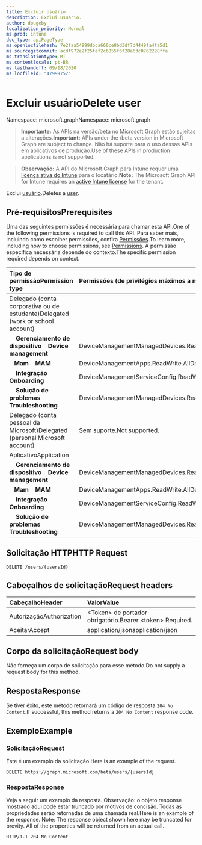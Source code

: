 ```yaml
---
title: Excluir usuário
description: Exclui usuário.
author: dougeby
localization_priority: Normal
ms.prod: intune
doc_type: apiPageType
ms.openlocfilehash: 7e2faa54999dbca660ce8bd3df7d4449fa4fa5d1
ms.sourcegitcommit: acdf972e2f25fef2c6855f6f28a63c0762228ffa
ms.translationtype: MT
ms.contentlocale: pt-BR
ms.lasthandoff: 09/18/2020
ms.locfileid: "47999752"
---
```

# <a name="delete-user"></a><span data-ttu-id="4173a-103">Excluir usuário</span><span class="sxs-lookup"><span data-stu-id="4173a-103">Delete user</span></span>

<span data-ttu-id="4173a-104">Namespace: microsoft.graph</span><span class="sxs-lookup"><span data-stu-id="4173a-104">Namespace: microsoft.graph</span></span>

> <span data-ttu-id="4173a-105">**Importante:** As APIs na versão/beta no Microsoft Graph estão sujeitas a alterações.</span><span class="sxs-lookup"><span data-stu-id="4173a-105">**Important:** APIs under the /beta version in Microsoft Graph are subject to change.</span></span> <span data-ttu-id="4173a-106">Não há suporte para o uso dessas APIs em aplicativos de produção.</span><span class="sxs-lookup"><span data-stu-id="4173a-106">Use of these APIs in production applications is not supported.</span></span>

> <span data-ttu-id="4173a-107">**Observação:** A API do Microsoft Graph para Intune requer uma [licença ativa do Intune](https://go.microsoft.com/fwlink/?linkid=839381) para o locatário.</span><span class="sxs-lookup"><span data-stu-id="4173a-107">**Note:** The Microsoft Graph API for Intune requires an [active Intune license](https://go.microsoft.com/fwlink/?linkid=839381) for the tenant.</span></span>

<span data-ttu-id="4173a-108">Exclui [usuário](../resources/intune-shared-user.md).</span><span class="sxs-lookup"><span data-stu-id="4173a-108">Deletes a [user](../resources/intune-shared-user.md).</span></span>
## <a name="prerequisites"></a><span data-ttu-id="4173a-109">Pré-requisitos</span><span class="sxs-lookup"><span data-stu-id="4173a-109">Prerequisites</span></span>
<span data-ttu-id="4173a-110">Uma das seguintes permissões é necessária para chamar esta API.</span><span class="sxs-lookup"><span data-stu-id="4173a-110">One of the following permissions is required to call this API.</span></span> <span data-ttu-id="4173a-111">Para saber mais, incluindo como escolher permissões, confira [Permissões](/graph/permissions-reference).</span><span class="sxs-lookup"><span data-stu-id="4173a-111">To learn more, including how to choose permissions, see [Permissions](/graph/permissions-reference).</span></span>  <span data-ttu-id="4173a-112">A permissão específica necessária depende do contexto.</span><span class="sxs-lookup"><span data-stu-id="4173a-112">The specific permission required depends on context.</span></span>

|<span data-ttu-id="4173a-113">Tipo de permissão</span><span class="sxs-lookup"><span data-stu-id="4173a-113">Permission type</span></span>|<span data-ttu-id="4173a-114">Permissões (de privilégios máximos a mínimos)</span><span class="sxs-lookup"><span data-stu-id="4173a-114">Permissions (from most to least privileged)</span></span>|
|:---|:---|
|<span data-ttu-id="4173a-115">Delegado (conta corporativa ou de estudante)</span><span class="sxs-lookup"><span data-stu-id="4173a-115">Delegated (work or school account)</span></span>||
| <span data-ttu-id="4173a-116">&nbsp; &nbsp; **Gerenciamento de dispositivo**</span><span class="sxs-lookup"><span data-stu-id="4173a-116">&nbsp; &nbsp; **Device management**</span></span> | <span data-ttu-id="4173a-117">DeviceManagementManagedDevices.ReadWrite.All</span><span class="sxs-lookup"><span data-stu-id="4173a-117">DeviceManagementManagedDevices.ReadWrite.All</span></span>|
| <span data-ttu-id="4173a-118">&nbsp;&nbsp; **Mam**</span><span class="sxs-lookup"><span data-stu-id="4173a-118">&nbsp; &nbsp; **MAM**</span></span> | <span data-ttu-id="4173a-119">DeviceManagementApps.ReadWrite.All</span><span class="sxs-lookup"><span data-stu-id="4173a-119">DeviceManagementApps.ReadWrite.All</span></span>|
| <span data-ttu-id="4173a-120">&nbsp; &nbsp; **Integração**</span><span class="sxs-lookup"><span data-stu-id="4173a-120">&nbsp; &nbsp; **Onboarding**</span></span> | <span data-ttu-id="4173a-121">DeviceManagementServiceConfig.ReadWrite.All</span><span class="sxs-lookup"><span data-stu-id="4173a-121">DeviceManagementServiceConfig.ReadWrite.All</span></span>|
| <span data-ttu-id="4173a-122">&nbsp; &nbsp; **Solução de problemas**</span><span class="sxs-lookup"><span data-stu-id="4173a-122">&nbsp; &nbsp; **Troubleshooting**</span></span> | <span data-ttu-id="4173a-123">DeviceManagementManagedDevices.ReadWrite.All</span><span class="sxs-lookup"><span data-stu-id="4173a-123">DeviceManagementManagedDevices.ReadWrite.All</span></span>|
|<span data-ttu-id="4173a-124">Delegado (conta pessoal da Microsoft)</span><span class="sxs-lookup"><span data-stu-id="4173a-124">Delegated (personal Microsoft account)</span></span>|<span data-ttu-id="4173a-125">Sem suporte.</span><span class="sxs-lookup"><span data-stu-id="4173a-125">Not supported.</span></span>|
|<span data-ttu-id="4173a-126">Aplicativo</span><span class="sxs-lookup"><span data-stu-id="4173a-126">Application</span></span>||
| <span data-ttu-id="4173a-127">&nbsp; &nbsp; **Gerenciamento de dispositivo**</span><span class="sxs-lookup"><span data-stu-id="4173a-127">&nbsp; &nbsp; **Device management**</span></span> | <span data-ttu-id="4173a-128">DeviceManagementManagedDevices.ReadWrite.All</span><span class="sxs-lookup"><span data-stu-id="4173a-128">DeviceManagementManagedDevices.ReadWrite.All</span></span>|
| <span data-ttu-id="4173a-129">&nbsp;&nbsp; **Mam**</span><span class="sxs-lookup"><span data-stu-id="4173a-129">&nbsp; &nbsp; **MAM**</span></span> | <span data-ttu-id="4173a-130">DeviceManagementApps.ReadWrite.All</span><span class="sxs-lookup"><span data-stu-id="4173a-130">DeviceManagementApps.ReadWrite.All</span></span>|
| <span data-ttu-id="4173a-131">&nbsp; &nbsp; **Integração**</span><span class="sxs-lookup"><span data-stu-id="4173a-131">&nbsp; &nbsp; **Onboarding**</span></span> | <span data-ttu-id="4173a-132">DeviceManagementServiceConfig.ReadWrite.All</span><span class="sxs-lookup"><span data-stu-id="4173a-132">DeviceManagementServiceConfig.ReadWrite.All</span></span>|
| <span data-ttu-id="4173a-133">&nbsp; &nbsp; **Solução de problemas**</span><span class="sxs-lookup"><span data-stu-id="4173a-133">&nbsp; &nbsp; **Troubleshooting**</span></span> | <span data-ttu-id="4173a-134">DeviceManagementManagedDevices.ReadWrite.All</span><span class="sxs-lookup"><span data-stu-id="4173a-134">DeviceManagementManagedDevices.ReadWrite.All</span></span>|

## <a name="http-request"></a><span data-ttu-id="4173a-135">Solicitação HTTP</span><span class="sxs-lookup"><span data-stu-id="4173a-135">HTTP Request</span></span>

<!-- {
  "blockType": "ignored"
}
-->
``` http
DELETE /users/{usersId}
```

## <a name="request-headers"></a><span data-ttu-id="4173a-136">Cabeçalhos de solicitação</span><span class="sxs-lookup"><span data-stu-id="4173a-136">Request headers</span></span>

|<span data-ttu-id="4173a-137">Cabeçalho</span><span class="sxs-lookup"><span data-stu-id="4173a-137">Header</span></span>|<span data-ttu-id="4173a-138">Valor</span><span class="sxs-lookup"><span data-stu-id="4173a-138">Value</span></span>|
|:---|:---|
|<span data-ttu-id="4173a-139">Autorização</span><span class="sxs-lookup"><span data-stu-id="4173a-139">Authorization</span></span>|<span data-ttu-id="4173a-140">&lt;Token&gt; de portador obrigatório.</span><span class="sxs-lookup"><span data-stu-id="4173a-140">Bearer &lt;token&gt; Required.</span></span>|
|<span data-ttu-id="4173a-141">Aceitar</span><span class="sxs-lookup"><span data-stu-id="4173a-141">Accept</span></span>|<span data-ttu-id="4173a-142">application/json</span><span class="sxs-lookup"><span data-stu-id="4173a-142">application/json</span></span>|

## <a name="request-body"></a><span data-ttu-id="4173a-143">Corpo da solicitação</span><span class="sxs-lookup"><span data-stu-id="4173a-143">Request body</span></span>

<span data-ttu-id="4173a-144">Não forneça um corpo de solicitação para esse método.</span><span class="sxs-lookup"><span data-stu-id="4173a-144">Do not supply a request body for this method.</span></span>

## <a name="response"></a><span data-ttu-id="4173a-145">Resposta</span><span class="sxs-lookup"><span data-stu-id="4173a-145">Response</span></span>

<span data-ttu-id="4173a-146">Se tiver êxito, este método retornará um código de resposta `204 No Content`.</span><span class="sxs-lookup"><span data-stu-id="4173a-146">If successful, this method returns a `204 No Content` response code.</span></span>

## <a name="example"></a><span data-ttu-id="4173a-147">Exemplo</span><span class="sxs-lookup"><span data-stu-id="4173a-147">Example</span></span>

### <a name="request"></a><span data-ttu-id="4173a-148">Solicitação</span><span class="sxs-lookup"><span data-stu-id="4173a-148">Request</span></span>

<span data-ttu-id="4173a-149">Este é um exemplo da solicitação.</span><span class="sxs-lookup"><span data-stu-id="4173a-149">Here is an example of the request.</span></span>

``` http
DELETE https://graph.microsoft.com/beta/users/{usersId}
```

### <a name="response"></a><span data-ttu-id="4173a-150">Resposta</span><span class="sxs-lookup"><span data-stu-id="4173a-150">Response</span></span>

<span data-ttu-id="4173a-p103">Veja a seguir um exemplo da resposta. Observação: o objeto response mostrado aqui pode estar truncado por motivos de concisão. Todas as propriedades serão retornadas de uma chamada real.</span><span class="sxs-lookup"><span data-stu-id="4173a-p103">Here is an example of the response. Note: The response object shown here may be truncated for brevity. All of the properties will be returned from an actual call.</span></span>

``` http
HTTP/1.1 204 No Content
```












